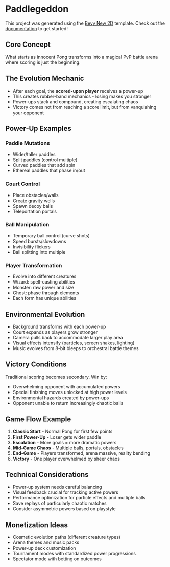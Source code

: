 # Paddlegeddon

This project was generated using the [Bevy New
2D](https://github.com/TheBevyFlock/bevy_new_2d) template. Check out the
[documentation](https://github.com/TheBevyFlock/bevy_new_2d/blob/main/README.md)
to get started!

## Core Concept

What starts as innocent Pong transforms into a magical PvP battle arena where
scoring is just the beginning.

## The Evolution Mechanic

- After each goal, the **scored-upon player** receives a power-up
- This creates rubber-band mechanics - losing makes you stronger
- Power-ups stack and compound, creating escalating chaos
- Victory comes not from reaching a score limit, but from vanquishing your
  opponent

## Power-Up Examples

### Paddle Mutations

- Wider/taller paddles
- Split paddles (control multiple)
- Curved paddles that add spin
- Ethereal paddles that phase in/out

### Court Control

- Place obstacles/walls
- Create gravity wells
- Spawn decoy balls
- Teleportation portals

### Ball Manipulation

- Temporary ball control (curve shots)
- Speed bursts/slowdowns
- Invisibility flickers
- Ball splitting into multiple

### Player Transformation

- Evolve into different creatures
- Wizard: spell-casting abilities
- Monster: raw power and size
- Ghost: phase through elements
- Each form has unique abilities

## Environmental Evolution

- Background transforms with each power-up
- Court expands as players grow stronger
- Camera pulls back to accommodate larger play area
- Visual effects intensify (particles, screen shakes, lighting)
- Music evolves from 8-bit bleeps to orchestral battle themes

## Victory Conditions

Traditional scoring becomes secondary. Win by:

- Overwhelming opponent with accumulated powers
- Special finishing moves unlocked at high power levels
- Environmental hazards created by power-ups
- Opponent unable to return increasingly chaotic balls

## Game Flow Example

1. **Classic Start** - Normal Pong for first few points
2. **First Power-Up** - Loser gets wider paddle
3. **Escalation** - More goals = more dramatic powers
4. **Mid-Game Chaos** - Multiple balls, portals, obstacles
5. **End-Game** - Players transformed, arena massive, reality bending
6. **Victory** - One player overwhelmed by sheer chaos

## Technical Considerations

- Power-up system needs careful balancing
- Visual feedback crucial for tracking active powers
- Performance optimization for particle effects and multiple balls
- Save replays of particularly chaotic matches
- Consider asymmetric powers based on playstyle

## Monetization Ideas

- Cosmetic evolution paths (different creature types)
- Arena themes and music packs
- Power-up deck customization
- Tournament modes with standardized power progressions
- Spectator mode with betting on outcomes

